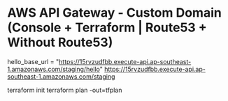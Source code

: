 # AWS API Gateway - Custom Domain (Console + Terraform | Route53 + Without Route53)

hello_base_url = "https://15rvzudfbb.execute-api.ap-southeast-1.amazonaws.com/staging/hello"
https://15rvzudfbb.execute-api.ap-southeast-1.amazonaws.com/staging


terraform init
terraform plan -out=tfplan